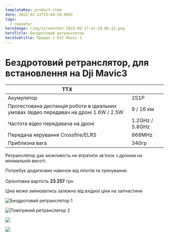 ```yaml
---
templateKey: product-item
date: 2022-02-22T15:04:10.000Z
tags:
  - repeater
heroImage: /img/screenshot-2023-09-17-at-19.06.12.png
heroTitle: Бездротовий ретранслятор
heroSubtitle: Працює з DJI Mavic 3
---
```

# Бездротовий ретранслятор, для встановлення на Dji Mavic3

| ТТХ                                                                                     |                 |
| --------------------------------------------------------------------------------------- | --------------- |
| Акумулятор                                                                              | 2S1P            |
| Протестована дистанція роботи в ідеальних умовах (відео передавач на дроні 1.6W / 2.5W | 9 / 16 км       |
| Частота відео передавача на дроні                                                       | 1.2GHz / 5.8GHz |
| Передача керування Crossfire/ELRS                                                       | 8﻿68MHz         |
| П﻿риблизна вага                                                                         | 340гр           |

Ретранслятор дає можливість не втратити зв'язок з дроном на мінімальній висоті.

Потребує додаткових навичок від пілотів та тренування.\
\
Орієнтовна вартість **23 257** грн 

Ціна може змінюватись залежно від вхідної ціни на запчастини

![Бездротовий ретранслятор 1](/img/img_7841.jpg)

![Повітряний ретранслятор 2](/img/img_7843.jpg)

![](/img/img_7844.jpg)

![](/img/img_7845.jpg)
